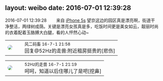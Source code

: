 layout: weibo
date: 2016-07-01 12:39:28
---
<meta name="referrer" content="no-referrer" />

2016-07-01 12:39:28  &nbsp;&nbsp;&nbsp;&nbsp;&nbsp;&nbsp; 来自 <a href="sinaweibo://customweibosource" rel="nofollow">iPhone 5s</a>
望京这边的园区真是漂亮啊，街道干净整洁，两绿树成荫。关键是漂亮女孩真是多，吃饭时间更是美女如云，靓丽时尚的衣着配着玉胳膊大白腿，看的人怦然心动~  ​​​

<table style="width: 100%;">
  <tr>
    <td style="width: 40px;"><img style="border-radius:50%" src="https://tva3.sinaimg.cn/crop.0.0.639.639.50/6d2a6003jw8f3idy69w2gj20hs0hrt9g.jpg?KID=imgbed,tva&Expires=1624463443&ssig=0%2BGaHwI7CM"></td>
    <td colspan="2"><small>风二码畜 16-7-1 21:58</small><br/>回复@52Hz的走兽:附近租房挺贵的[悲伤]</td>
  </tr>
</table>

<table style="width: 100%;">
  <tr>
    <td style="width: 40px;"><img style="border-radius:50%" src="https://tva4.sinaimg.cn/crop.0.0.180.180.50/8beaf773jw1e8qgp5bmzyj2050050aa8.jpg?KID=imgbed,tva&Expires=1624463443&ssig=ztGMaDEMVl"></td>
    <td colspan="2"><small>52Hz的走兽 16-7-1 21:19</small><br/>呵呵，知道以后住哪儿了是吧[挖鼻]</td>
  </tr>
</table>
